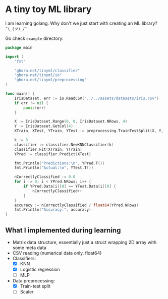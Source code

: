 # A tiny toy ML library

I am learning golang.
Why don't we just start with creating an ML library? `¯\_(ツ)_/¯`

Go check `example` directory.

```go
package main

import (
	"fmt"

	"ghora.net/tinyml/classifier"
	"ghora.net/tinyml/io"
	"ghora.net/tinyml/preprocessing"
)

func main() {
	IrisDataset, err := io.ReadCSV("../../assets/datasets/iris.csv")
	if err != nil {
		panic(err)
	}

	X := IrisDataset.Range(0, 0, IrisDataset.NRows, 4)
	Y := IrisDataset.GetCol(4)
	XTrain, XTest, YTrain, YTest := preprocessing.TrainTestSplit(X, Y, 0.2, true)

	k := 3
	classifier := classifier.NewKNNClassifier(k)
	classifier.Fit(XTrain, YTrain)
	YPred := classifier.Predict(XTest)

	fmt.Println("Predictions:\n", YPred.T())
	fmt.Println("Actual:\n", YTest.T())

	nCorrectlyClassified := 0.0
	for i := 0; i < YPred.NRows; i++ {
		if YPred.Data[i][0] == YTest.Data[i][0] {
			nCorrectlyClassified++
		}
	}
	accuracy := nCorrectlyClassified / float64(YPred.NRows)
	fmt.Println("Accuracy:", accuracy)
}


```

## What I implemented during learning
- Matrix data structure, essentially just a struct wrapping 2D array with some meta data
- CSV reading (numerical data only, float64)
- Classifiers: 
    - [x] KNN
    - [x] Logistic regression
    - [ ] MLP
- Data preprocessing:
    - [x] Train-test split
    - [ ] Scaler
